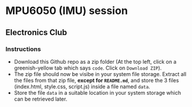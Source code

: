 # MPU6050 (IMU) session
## Electronics Club

### Instructions
* Download this Github repo as a zip folder (At the top left, click on a greenish-yellow tab which says `code`. Click on `Download ZIP`).
* The zip file should now be visibe in your system file storage. Extract all the files from that zip file, **except for `README.md`**, and store the 3 files (index.html, style.css, script.js) inside a file named `data`.
* Store the file `data` in a suitable location in your system storage which can be retrieved later.
